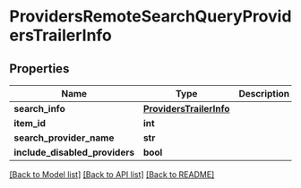 # ProvidersRemoteSearchQueryProvidersTrailerInfo

## Properties
Name | Type | Description | Notes
------------ | ------------- | ------------- | -------------
**search_info** | [**ProvidersTrailerInfo**](ProvidersTrailerInfo.md) |  | [optional] 
**item_id** | **int** |  | [optional] 
**search_provider_name** | **str** |  | [optional] 
**include_disabled_providers** | **bool** |  | [optional] 

[[Back to Model list]](../README.md#documentation-for-models) [[Back to API list]](../README.md#documentation-for-api-endpoints) [[Back to README]](../README.md)

